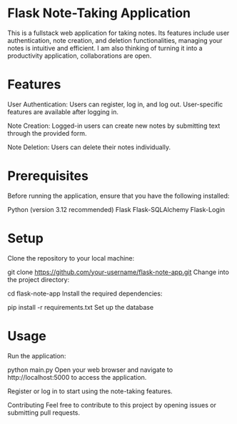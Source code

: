 # Flask Note-Taking Application
This is a fullstack web application for taking notes. Its features include user authentication, note creation, and deletion functionalities, managing your notes is intuitive and efficient. I am also thinking of turning it into a productivity application, collaborations are open.

# Features
User Authentication: Users can register, log in, and log out. User-specific features are available after logging in.

Note Creation: Logged-in users can create new notes by submitting text through the provided form.

Note Deletion: Users can delete their notes individually.

# Prerequisites
Before running the application, ensure that you have the following installed:

Python (version 3.12 recommended)
Flask
Flask-SQLAlchemy
Flask-Login

# Setup
Clone the repository to your local machine:

git clone https://github.com/your-username/flask-note-app.git
Change into the project directory:

cd flask-note-app
Install the required dependencies:

pip install -r requirements.txt
Set up the database

# Usage
Run the application:

python main.py
Open your web browser and navigate to http://localhost:5000 to access the application.

Register or log in to start using the note-taking features.

Contributing
Feel free to contribute to this project by opening issues or submitting pull requests.
